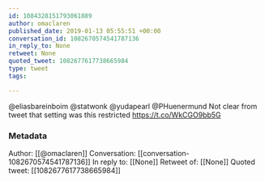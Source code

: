 ```yaml
---
id: 1084328151793061889
author: omaclaren
published_date: 2019-01-13 05:55:51 +00:00
conversation_id: 1082670574541787136
in_reply_to: None
retweet: None
quoted_tweet: 1082677617738665984
type: tweet
tags:

---
```


@eliasbareinboim @statwonk @yudapearl @PHuenermund Not clear from tweet that setting was this restricted https://t.co/WkCGO9bb5G

### Metadata

Author: [[@omaclaren]]
Conversation: [[conversation-1082670574541787136]]
In reply to: [[None]]
Retweet of: [[None]]
Quoted tweet: [[1082677617738665984]]
